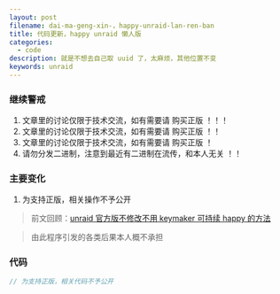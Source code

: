 ```yaml
---
layout: post
filename: dai-ma-geng-xin-，happy-unraid-lan-ren-ban
title: 代码更新，happy unraid 懒人版
categories:
  - code
description: 就是不想去自己取 uuid 了，太麻烦，其他位置不变
keywords: unraid
---
```

### 继续警戒

1. 文章里的讨论仅限于技术交流，如有需要请 购买正版 ！！！
2. 文章里的讨论仅限于技术交流，如有需要请 购买正版 ！！
3. 文章里的讨论仅限于技术交流，如有需要请 购买正版 ！
4. 请勿分发二进制，注意到最近有二进制在流传，和本人无关 ！！

### 主要变化

1. 为支持正版，相关操作不予公开

> 前文回顾：[unraid 官方版不修改不用 keymaker 可持续 happy 的方法](https://www.dosk.win/2022/03/11/unraid-guan-bu-xiu-gai-bu-yong-keymaker-ke-chi-xu-happy-de-fang-fa/)

> 由此程序引发的各类后果本人概不承担

### 代码

```c
// 为支持正版，相关代码不予公开
```
